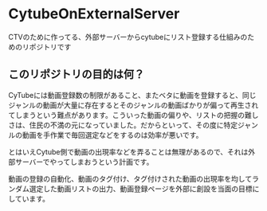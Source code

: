 # CytubeOnExternalServer
CTVのために作ってる、外部サーバーからcytubeにリスト登録する仕組みのためのリポジトリです

## このリポジトリの目的は何？

CyTubeには動画登録数の制限があること、またベタに動画を登録すると、同じジャンルの動画が大量に存在するとそのジャンルの動画ばかりが偏って再生されてしまうという難点があります。こういった動画の偏りや、リストの把握の難しさは、住民の不満の元になっていました。だからといって、その度に特定ジャンルの動画を手作業で毎回選定などをするのは効率が悪いです。

とはいえCytube側で動画の出現率などを弄ることは無理があるので、それは外部サーバーでやってしまおうという計画です。

動画の登録の自動化、動画のタグ付け、タグ付けされた動画の出現率を均してランダム選定した動画リストの出力、動画登録ページを外部に創設を当面の目標にしています。
